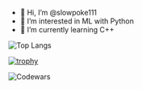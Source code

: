 - 👋 Hi, I’m @slowpoke111
- 👀 I’m interested in ML with Python
- 🌱 I’m currently learning C++


![Top Langs](https://github-readme-stats.vercel.app/api/top-langs/?username=slowpoke111&langs_count=8)

[![trophy](https://github-profile-trophy.vercel.app/?username=slowpoke111&theme=onedark)](https://github.com/ryo-ma/github-profile-trophy)

![Codewars](https://www.codewars.com/users/slowpoke111/badges/large)

